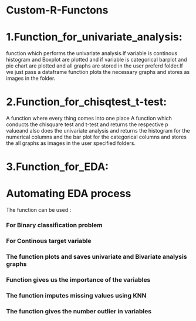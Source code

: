 # Custom-R-Functons
# 1.Function_for_univariate_analysis:
function which performs the univariate analysis.If variable is continous histogram and
Boxplot are plotted and if variable is categorical barplot and pie chart are plotted
and all graphs are stored in the user preferd folder.If we just pass a dataframe function
plots the necessary graphs and stores as images in the folder.

# 2.Function_for_chisqtest_t-test:
A function where every thing comes into one place A function which conducts the 
chisquare test and t-test and  returns  the respective p valueand also does the 
univariate analysis and returns the histogram for the numerical columns and the bar plot 
for the categorical columns and stores the all graphs as images in the user specified folders.

# 3.Function_for_EDA:
# Automating EDA process
The function can be used :
### For Binary classification problem
### For Continous target variable
### The function plots and saves univariate and Bivariate analysis graphs
### Function gives us the importance of the variables
### The function imputes missing values using KNN
### The function gives the number outlier in variables
